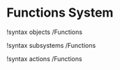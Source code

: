 <!-- MOOSE Documentation Stub: Remove this when content is added. -->

# Functions System
!syntax objects /Functions

!syntax subsystems /Functions

!syntax actions /Functions
